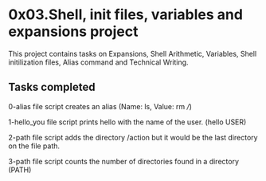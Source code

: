 # 0x03.Shell, init files, variables and expansions project
This project contains tasks on Expansions, Shell Arithmetic, Variables, Shell initilization files, Alias command and Technical Writing.

## Tasks completed

0-alias file script creates an alias (Name: ls, Value: rm */*)

1-hello_you file script prints hello with the name of the user. (hello USER)

2-path file script adds the directory /action but it would be the last directory on the file path.

3-path file script counts the number of directories found in a directory (PATH) 



